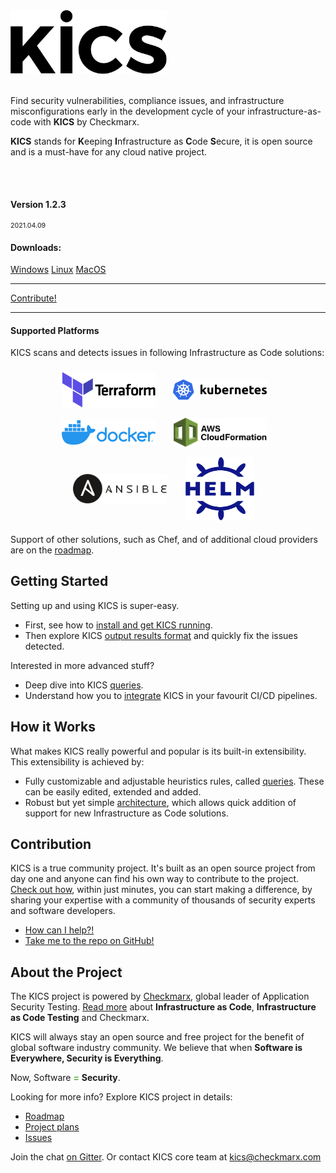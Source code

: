 
<div class="row" >
    <div class="col-6 text-center" >
        <img alt="KICS - Keeping Infrastructure as Code Secure" src="img/logo/kics-black.png" width="250">
        <br/>
         <br/>
        <p>Find security vulnerabilities, compliance issues, and infrastructure misconfigurations early in the development cycle of your infrastructure-as-code with <b>KICS</b> by Checkmarx.</p>
        <p><b>KICS</b> stands for <b>K</b>eeping <b>I</b>nfrastructure as <b>C</b>ode <b>S</b>ecure, it is open source and is a must-have for any cloud native project.</p>
    </div>
    <div class="col-6 text-center">
        <br/><br/>
        <h4>Version 1.2.3</h4>
        <p style="font-size:8pt">2021.04.09<p>
        <h4>Downloads:</h4>
        <a class="btn btn-success" href="https://github.com/Checkmarx/kics/releases/download/v1.2.3/kics_1.2.3_windows_x64.zip">Windows</a>
        <a class="btn btn-success" href="https://github.com/Checkmarx/kics/releases/download/v1.2.3/kics_1.2.3_linux_x64.tar.gz">Linux</a>
        <a class="btn btn-success" href="https://github.com/Checkmarx/kics/releases/download/v1.2.3/kics_1.2.3_darwin_x64.tar.gz">MacOS</a>
        <hr/>
        <a class="btn btn-outline-success"  href="https://docs.kics.io/CONTRIBUTING">Contribute!</a>
    </div>
</div>


---



#### Supported Platforms

KICS scans and detects issues in following Infrastructure as Code solutions:

<div style="display:flex;flex:1;flex-wrap:wrap;align-items:center;justify-content:center">
<div style="min-width:150;flex:0 0 25%;display:flex;align-items:center;justify-content:center;margin:8px">
        <img alt="Terraform" src="img/logo-terraform.png" width="150" style="min-width:150px">&nbsp;&nbsp;&nbsp;
</div>
<div style="min-width:150;flex:0 0 25%;display:flex;align-items:center;justify-content:center;margin:8px">
        <img alt="Kubernetes" src="img/logo-k8s.png"  width="150" style="min-width:150px">&nbsp;&nbsp;&nbsp;
</div>
<div style="min-width:150;flex:0 0 25%;display:flex;align-items:center;justify-content:center;margin:8px">
        <img alt="Docker" src="img/logo-docker.png"  width="150" style="min-width:150px">&nbsp;&nbsp;&nbsp;
</div>
<div style="min-width:150;flex:0 0 25%;display:flex;align-items:center;justify-content:center;margin:8px">
        <img alt="CloudFormation" src="img/logo-cf.png"  width="150" style="min-width:150px">&nbsp;&nbsp;&nbsp;
</div>
<div style="min-width:150;flex:0 0 25%;display:flex;align-items:center;justify-content:center;margin:8px">
        <img alt="Ansible" src="img/logo-ansible.png"  width="150" style="min-width:150px">&nbsp;&nbsp;&nbsp;
</div>
<div style="min-width:150;flex:0 0 25%;display:flex;align-items:center;justify-content:center;margin:8px">
        <img alt="Helm" src="img/logo-helm.png" style="min-width:110px;width:110px;height:101px">&nbsp;&nbsp;&nbsp;
</div>
</div>

Support of other solutions, such as Chef, and of additional cloud providers are on the [roadmap](roadmap.md).


## Getting Started

Setting up and using KICS is super-easy.

- First, see how to [install and get KICS running](getting-started.md).
- Then explore KICS [output results format](results.md) and quickly fix the issues detected.

Interested in more advanced stuff?
- Deep dive into KICS [queries](queries.md).
- Understand how you to [integrate](integrations.md) KICS in your favourit CI/CD pipelines.

## How it Works

What makes KICS really powerful and popular is its built-in extensibility. This extensibility is achieved by:

- Fully customizable and adjustable heuristics rules, called [queries](queries.md). These can be easily edited, extended and added.
- Robust but yet simple [architecture](architecture.md), which allows quick addition of support for new Infrastructure as Code solutions.


## Contribution

KICS is a true community project. It's built as an open source project from day one and anyone can find his own way to contribute to the project.
[Check out how](CONTRIBUTING.md), within just minutes, you can start making a difference, by sharing your expertise with a community of thousands of security experts and software developers.

- [How can I help?!](CONTRIBUTING.md)
- <a href="https://github.com/Checkmarx/kics/" target="_blank">Take me to the repo on GitHub!</a>

## About the Project

The KICS project is powered by <a href="https://www.checkmarx.com/" target="_blank">Checkmarx</a>, global leader of Application Security Testing.
[Read more](about.md) about **Infrastructure as Code**, **Infrastructure as Code Testing** and Checkmarx.

KICS will always stay an open source and free project for the benefit of global software industry community.
We believe that when **Software is Everywhere, Security is Everything**.

Now, Software <span style="color: #5FBB46">**=**</span> **Security**.

Looking for more info? Explore KICS project in details:

- [Roadmap](roadmap.md)
- <a href="https://github.com/Checkmarx/kics/projects" target="_blank">Project plans</a>
- <a href="https://github.com/Checkmarx/kics/issues" target="_blank">Issues</a>

Join the chat <a href="https://gitter.im/kics-io/community" target="_blank">on Gitter</a>.
Or contact KICS core team at [kics@checkmarx.com](mailto:kics@checkmarx.com)

